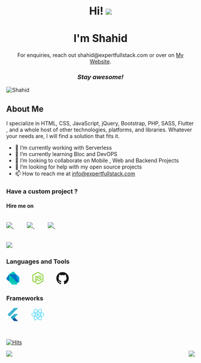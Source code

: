 
<h1 align='center'> Hi! <img src="https://raw.githubusercontent.com/MartinHeinz/MartinHeinz/master/wave.gif" width="30px"> </h1>
<h1 align='center'>I'm Shahid</h1>
<p align='center'>For enquiries, reach out shahid@expertfullstack.com or over on <a href="https://expertfullstack.com/">My Website</a>.</p>

<h3 align='center'><i>Stay awesome!</i></h3>

<a align="left"> <img src="https://komarev.com/ghpvc/?username=shahidBangash&label=Views&color=blue&style=plastic" alt="Shahid" /> </a>
<br/>

## About Me

I specialize in HTML, CSS, JavaScript, jQuery, Bootstrap, PHP, SASS, Flutter , and a whole host of other technologies, platforms, and libraries. Whatever your needs are, I will find a solution that fits it.

- 🔭 I’m currently working with Serverless
- 🌱 I’m currently learning Bloc and DevOPS
- 👯 I’m looking to collaborate on Mobile , Web  and Backend Projects
- 🤔 I’m looking for help with my open source projects
- 📫 How to reach me at [info@expertfullstack.com](mailto:info@expertfullstack.com)

### Have a custom project ?

#### Hire me on

<br/>
<a href="https://www.fiverr.com/share/9zVV0e">

  <img src='https://img.shields.io/badge/fiverr-%2300ADD8.svg?&style=for-the-badge&logo=fiverr&logoColor=#1DBF73' height='25'/>
</a>
</a>&nbsp;&nbsp;&nbsp;&nbsp;&nbsp;&nbsp;&nbsp;&nbsp;
<a href="https://www.upwork.com/freelancers/~0172ab5b11b7bd3f99?viewMode=1">
  <img src='https://img.shields.io/badge/Upwork-%2300ADD8.svg?&style=for-the-badge&logo=upwork&logoColor=#1DBF73' height='25'/>
</a>&nbsp;&nbsp;&nbsp;&nbsp;&nbsp;&nbsp;&nbsp;&nbsp;
 
<a href="https://www.linkedin.com/in/shahid-bangash-320685158/">
 <img src='https://img.shields.io/badge/linkedin-%2300ADD8.svg?&style=for-the-badge&logo=linkedIn&logoColor=#1DBF73' height='25'/>
</a>&nbsp;&nbsp;&nbsp;&nbsp;&nbsp;&nbsp;&nbsp;&nbsp;
</a>
<br/>
<br />
<br />
<img  src="https://github-readme-streak-stats.herokuapp.com?user=Shahidbangash&theme=dark" />
<br/>

### Languages and Tools

<img src="https://github.com/devicons/devicon/blob/master/icons/dart/dart-original.svg" width="35px">&nbsp;&nbsp;&nbsp;&nbsp;&nbsp;&nbsp;&nbsp;&nbsp;<img src="https://github.com/devicons/devicon/blob/master/icons/nodejs/nodejs-original.svg" width="35px">&nbsp;&nbsp;&nbsp;&nbsp;&nbsp;&nbsp;&nbsp;&nbsp;<img src="https://github.com/devicons/devicon/blob/master/icons/github/github-original.svg" width="35px">

### Frameworks

<img src="https://github.com/devicons/devicon/blob/master/icons/flutter/flutter-original.svg" width="35px">&nbsp;&nbsp;&nbsp;&nbsp;&nbsp;&nbsp;&nbsp;&nbsp;<img src="https://github.com/devicons/devicon/blob/master/icons/react/react-original.svg" width="35px">

<br />


[![Hits](https://hits.seeyoufarm.com/api/count/incr/badge.svg?url=https%3A%2F%2Fgithub.com%2Fshahidbangash%2Fhit-counter&count_bg=%2379C83D&title_bg=%23555555&icon=&icon_color=%23E7E7E7&title=hits&edge_flat=false)](https://hits.seeyoufarm.com)

<img align="left" src="https://github-readme-stats.vercel.app/api?username=Shahidbangash&show_icons=true&include_all_commits=true&theme=dark&count_private=true"/>

<a href="https://github.com/ShahidBangash">
  <img align="right" src="https://github-readme-stats.vercel.app/api/top-langs/?username=shahidBangash&layout=compact&theme=dracula&count_private=true&langs_count=10" />
</a>
